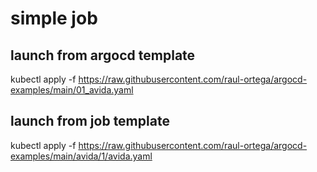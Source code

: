# simple job

## launch from argocd template

kubectl apply -f https://raw.githubusercontent.com/raul-ortega/argocd-examples/main/01_avida.yaml


## launch from job template

kubectl apply -f https://raw.githubusercontent.com/raul-ortega/argocd-examples/main/avida/1/avida.yaml
